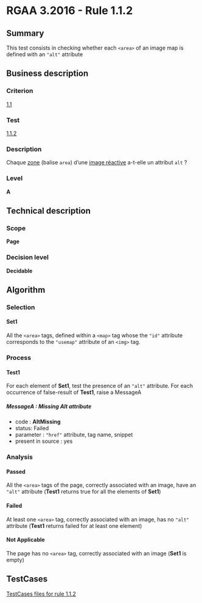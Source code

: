 # RGAA 3.2016 - Rule 1.1.2

## Summary
This test consists in checking whether each `<area>` of an image map is defined with an `"alt"` attribute

## Business description

### Criterion
[1.1](http://references.modernisation.gouv.fr/rgaa-accessibilite/2016/criteres.html#crit-1-1)

### Test
[1.1.2](http://references.modernisation.gouv.fr/rgaa-accessibilite/2016/criteres.html#test-1-1-2)

### Description
<div lang="fr">Chaque <a href="http://references.modernisation.gouv.fr/rgaa-accessibilite/glossaire.html#zone-dune-image-ractive">zone</a> (balise <code lang="en">area</code>) d&#x2019;une <a href="http://references.modernisation.gouv.fr/rgaa-accessibilite/glossaire.html#image-ractive">image r&#xE9;active</a> a-t-elle un attribut <code lang="en">alt</code>&nbsp;?</div>

### Level
**A**

## Technical description

### Scope
**Page**

### Decision level
**Decidable**

## Algorithm

### Selection

#### Set1

All the `<area>` tags, defined within a `<map>` tag whose the `"id"` attribute corresponds to the `"usemap"` attribute of an `<img>` tag.

### Process

#### Test1

For each element of **Set1**, test the presence of an `"alt"` attribute. For each occurrence of false-result of **Test1**, raise a MessageA

##### MessageA : Missing Alt attribute

-    code : **AltMissing** 
-    status: Failed
-    parameter : `"href"` attribute, tag name, snippet
-    present in source : yes

### Analysis

#### Passed

All the `<area>` tags of the page, correctly associated with an image, have an `"alt"` attribute (**Test1** returns true for all the elements of **Set1**)

#### Failed

At least one `<area>` tag, correctly associated with an image, has no `"alt"` attribute (**Test1** returns failed for at least one element)

#### Not Applicable

The page has no `<area>` tag, correctly associated with an image (**Set1** is empty)



##  TestCases

[TestCases files for rule 1.1.2](https://github.com/Asqatasun/Asqatasun/tree/develop/rules/rules-rgaa3.2016/src/test/resources/testcases/rgaa32016/Rgaa32016Rule010102/)


